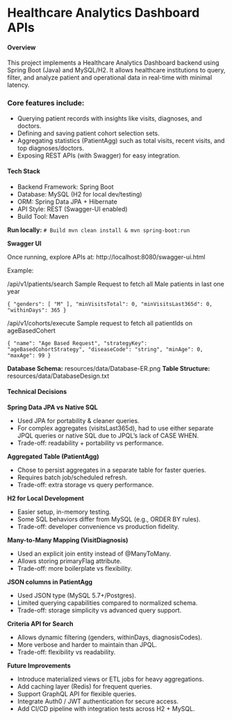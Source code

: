 # **Healthcare Analytics Dashboard APIs**

#### **Overview**

This project implements a Healthcare Analytics Dashboard backend using Spring Boot (Java) and MySQL/H2. It allows healthcare
institutions to query, filter, and analyze patient and operational data in real-time with minimal latency.

### Core features include: 

* Querying patient records with insights like visits, diagnoses, and doctors.
* Defining and saving patient cohort selection sets.
* Aggregating statistics (PatientAgg) such as total visits, recent visits, and top diagnoses/doctors.
* Exposing REST APIs (with Swagger) for easy integration.

#### **Tech Stack**

* Backend Framework: Spring Boot
* Database: MySQL (H2 for local dev/testing)
* ORM: Spring Data JPA + Hibernate
* API Style: REST (Swagger-UI enabled)
* Build Tool: Maven 


**Run locally:**
`# Build
mvn clean install &
mvn spring-boot:run`

**Swagger UI**

Once running, explore APIs at:
http://localhost:8080/swagger-ui.html

Example: 

/api/v1/patients/search Sample Request to fetch all Male patients in last one year

`{ "genders": [ "M" ], "minVisitsTotal": 0, "minVisitsLast365d": 0, "withinDays": 365 } `

/api/v1/cohorts/execute Sample request to fetch all patientIds on ageBasedCohert 

`{ "name": "Age Based Request", "strategyKey": "ageBasedCohortStrategy", "diseaseCode": "string", "minAge": 0, "maxAge": 99 }`

**Database Schema:** resources/data/Database-ER.png
**Table Structure:** resources/data/DatabaseDesign.txt


#### **Technical Decisions**

**Spring Data JPA vs Native SQL**

* Used JPA for portability & cleaner queries.
* For complex aggregates (visitsLast365d), had to use either separate JPQL queries or native SQL due to JPQL’s lack of CASE WHEN.
* Trade-off: readability + portability vs performance.

**Aggregated Table (PatientAgg)**

* Chose to persist aggregates in a separate table for faster queries.
* Requires batch job/scheduled refresh.
* Trade-off: extra storage vs query performance.

**H2 for Local Development**

* Easier setup, in-memory testing.
* Some SQL behaviors differ from MySQL (e.g., ORDER BY rules).
* Trade-off: developer convenience vs production fidelity.

**Many-to-Many Mapping (VisitDiagnosis)**

* Used an explicit join entity instead of @ManyToMany.
* Allows storing primaryFlag attribute.
* Trade-off: more boilerplate vs flexibility.

**JSON columns in PatientAgg**

* Used JSON type (MySQL 5.7+/Postgres).
* Limited querying capabilities compared to normalized schema.
* Trade-off: storage simplicity vs advanced query support.

**Criteria API for Search**

* Allows dynamic filtering (genders, withinDays, diagnosisCodes).
* More verbose and harder to maintain than JPQL.
* Trade-off: flexibility vs readability.



**Future Improvements**

* Introduce materialized views or ETL jobs for heavy aggregations.
* Add caching layer (Redis) for frequent queries.
* Support GraphQL API for flexible queries.
* Integrate Auth0 / JWT authentication for secure access.
* Add CI/CD pipeline with integration tests across H2 + MySQL.